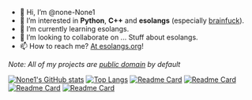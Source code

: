 - 👋 Hi, I’m @none-None1
- 👀 I’m interested in **Python**, **C++** and **esolangs** (especially [brainfuck](https://esolangs.org/wiki/Brainfuck)).
- 🌱 I’m currently learning esolangs.
- 💞️ I’m looking to collaborate on ... Stuff about esolangs.
- 📫 How to reach me? [At esolangs.org](https://esolangs.org/wiki/User:None1)!

*Note: All of my projects are [public domain](http://creativecommons.org/publicdomain/zero/1.0/) by default*

[![None1's GitHub stats](https://github-readme-stats.vercel.app/api?username=none-None1)](https://github.com/anuraghazra/github-readme-stats)
[![Top Langs](https://github-readme-stats.vercel.app/api/top-langs/?username=none-None1&langs_count=10)](https://github.com/anuraghazra/github-readme-stats)
[![Readme Card](https://github-readme-stats.vercel.app/api/pin/?username=none-None1&repo=EsoDev)](https://github.com/anuraghazra/github-readme-stats)
[![Readme Card](https://github-readme-stats.vercel.app/api/pin/?username=none-None1&repo=BFFuck)](https://github.com/anuraghazra/github-readme-stats)
[![Readme Card](https://github-readme-stats.vercel.app/api/pin/?username=none-None1&repo=Interpret-Esolangs-Online)](https://githubfast.com/anuraghazra/github-readme-stats)
[![Readme Card](https://github-readme-stats.vercel.app/api/pin/?username=none-None1&repo=BrainFExec)](https://githubfast.com/anuraghazra/github-readme-stats)
<!---
none-None1/none-None1 is a ✨ special ✨ repository because its `README.md` (this file) appears on your GitHub profile.
You can click the Preview link to take a look at your changes.
--->
